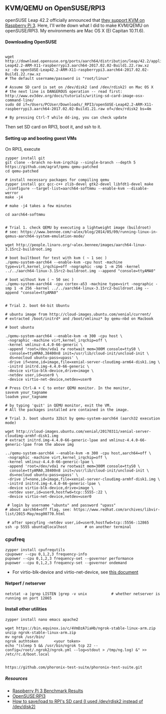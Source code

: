 
## KVM/QEMU on OpenSUSE/RPI3

openSUSE Leap 42.2 officially announced that [they support KVM on Raspberry Pi 3](https://news.opensuse.org/2016/12/05/opensuse-leap-42-2-gets-64-bit-raspberry-image/). Here, I'll write down what I did to make KVM/QEMU on openSUSE/RPI3. My environments are Mac OS X (El Capitan 10.11.6).

#### Downloading OpenSUSE

```

wget http://download.opensuse.org/ports/aarch64/distribution/leap/42.2/appliances/openSUSE-Leap42.2-ARM-X11-raspberrypi3.aarch64-2017.02.02-Build1.22.raw.xz
xz -dv openSUSE-Leap42.2-ARM-X11-raspberrypi3.aarch64-2017.02.02-Build1.22.raw.xz
# The default username/password is "root/linux"

# Assume SD card is set on /dev/disk2 (and /dev/rdisk2) on Mac OS X
# the next line is DANGEROUS operation -- read first: http://www.ev3dev.org/docs/tutorials/writing-sd-card-image-osx-command-line/
sudo dd if=/Users/PCUser/Downloads/_RPI3/openSUSE-Leap42.2-ARM-X11-raspberrypi3.aarch64-2017.02.02-Build1.21.raw of=/dev/rdisk2 bs=4m

# By pressing Ctrl-T while dd-ing, you can check update

```

Then set SD card on RPI3, boot it, and ssh to it.

#### Setting up and booting guest VMs

On RPI3, execute

```
zypper install git
git clone --branch no-kvm-irqchip --single-branch --depth 5 https://github.com/agraf/qemu qemu-patched
cd qemu-patched

# install necessary packages for compiling qemu
zypper install gcc gcc-c++ zlib-devel gtk2-devel libfdt1-devel make
./configure --target-list=aarch64-softmmu --enable-kvm --disable-werror
make -j4

# make -j4 takes a few minutes

cd aarch64-softmmu


# Trial 1. check QEMU by executing a lightweight image (buildroot)
# see: https://www.bennee.com/~alex/blog/2014/05/09/running-linux-in-qemus-aarch64-system-emulation-mode/

wget http://people.linaro.org/~alex.bennee/images/aarch64-linux-3.15rc2-buildroot.img

# boot builtboot for test with kvm ( ~ 1 sec )
./qemu-system-aarch64 --enable-kvm -cpu host -machine type=virt,kernel_irqchip=off -nographic -smp 1 -m 256 -kernel ../../aarch64-linux-3.15rc2-buildroot.img --append "console=ttyAMA0"

# boot without kvm ( ~ 50 sec )
./qemu-system-aarch64 -cpu cortex-a53 -machine type=virt -nographic -smp 1 -m 256 -kernel ../../aarch64-linux-3.15rc2-buildroot.img --append "console=ttyAMA0"


# Trial 2. boot 64-bit Ubuntu

# ubuntu image from http://cloud-images.ubuntu.com/xenial/current/
# extracted /boot/initrd* and /boot/vmlinuz* by qemu-nbd on Macbook

# boot ubuntu

./qemu-system-aarch64 --enable-kvm -m 300 -cpu host \
 -nographic -machine virt,kernel_irqchip=off \
 -kernel vmlinuz-4.4.0-66-generic \
 -append 'root=/dev/vda1 rw rootwait mem=300M console=ttyS0 \
  console=ttyAMA0,38400n8 init=/usr/lib/cloud-init/uncloud-init \
  ds=nocloud ubuntu-pass=upass' \
 -drive if=none,id=image,file=xenial-server-cloudimg-arm64-disk1.img \
 -initrd initrd.img-4.4.0-66-generic \
 -device virtio-blk-device,drive=image \
 -netdev user,id=user0 \
 -device virtio-net-device,netdev=user0

# Press Ctrl-A + C to enter QEMU monitor. In the monitor,
savevm your_tagname
loadvm your_tagname

# by typing 'quit' in QEMU monitor, exit the VM.
# All the packages installed are contained in the image.

# Trial 3. boot ubuntu 32bit by qemu-system-aarch64 (aarch32 execution mode)

wget http://cloud-images.ubuntu.com/xenial/20170311/xenial-server-cloudimg-armhf-disk1.img
# extract initrd.img-4.4.0-66-generic-lpae and vmlinuz-4.4.0-66-generic-lpae from the above img

../qemu-system-aarch64 --enable-kvm -m 300 -cpu host,aarch64=off \
 -nographic -machine virt,kernel_irqchip=off \
 -kernel vmlinuz-4.4.0-66-generic-lpae \
 -append 'root=/dev/vda1 rw rootwait mem=300M console=ttyS0 \
  console=ttyAMA0,38400n8 init=/usr/lib/cloud-init/uncloud-init \
  ds=nocloud ubuntu-pass=upass' \
 -drive if=none,id=image,file=xenial-server-cloudimg-armhf-disk1.img \
 -initrd initrd.img-4.4.0-66-generic-lpae \
 -device virtio-blk-device,drive=image \
 -netdev user,id=user0,hostfwd=tcp::5555-:22 \
 -device virtio-net-device,netdev=user0

 # login by username "ubuntu" and password "upass"
# about aarch64=off flag, see: https://www.redhat.com/archives/libvir-list/2015-May/msg00770.html

 # after specyfing -netdev user,id=user0,hostfwd=tcp::5556-:12865 
ssh -p 5555 ubuntu@localhost        # on another terminal

```

### cpufreq

```
zypper install cpufrequtils
cpupower --cpu 0,1,2,3 frequency-info
pupower --cpu 0,1,2,3 frequency-set --governor performance
pupower --cpu 0,1,2,3 frequency-set --governor ondemand
```

+ For virtio-blk-device and virtio-net-device, see [this document](https://wiki.linaro.org/PeterMaydell/KVM/HowTo/KVMGuestSetup)

#### Netperf / netserver

```
netstat -a |grep LISTEN |grep -v unix           # whether netserver is running on port 12865
```

#### Install other utilities

```
zypper install nano emacs apache2

wget https://bin.equinox.io/c/4VmDzA7iaHb/ngrok-stable-linux-arm.zip
unzip ngrok-stable-linux-arm.zip
mv ngrok /usr/bin/
ngrok authtoken       <your token>
echo "(sleep 5 && /usr/bin/ngrok tcp 22 --config=/root/.ngrok2/ngrok.yml --log=stdout > /tmp/ng.log) &" >> /etc/rc.d/boot.local


https://github.com/phoronix-test-suite/phoronix-test-suite.git
```

##### Resources

+ [Raspberry Pi 3 Benchmark Results](https://openbenchmarking.org/result/1603058-GA-RASPBERRY01)
+ [OpenSUSE:RPI3](https://en.opensuse.org/HCL:Raspberry_Pi3)
+ [How to save/load to RPI's SD card (I used /dev/rdisk2 instead of /dev/disk2)](https://computers.tutsplus.com/articles/how-to-clone-raspberry-pi-sd-cards-using-the-command-line-in-os-x--mac-59911)